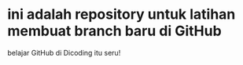 # ini adalah repository untuk latihan membuat branch baru di GitHub

belajar GitHub di Dicoding itu seru!
